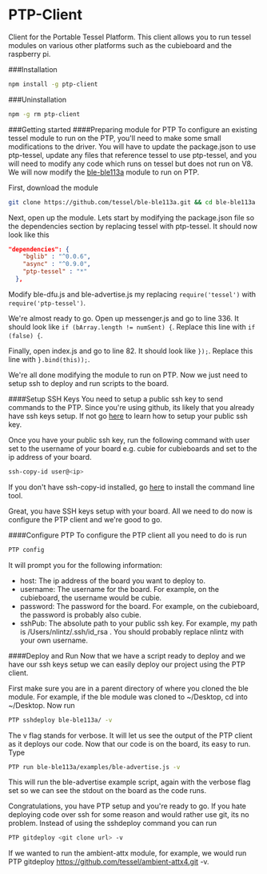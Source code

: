 PTP-Client
==========

Client for the Portable Tessel Platform. This client allows you to run tessel modules on various other platforms such as the cubieboard and the raspberry pi. 

###Installation
```sh
npm install -g ptp-client
```

###Uninstallation
```sh
npm -g rm ptp-client
```

###Getting started
####Preparing module for PTP
To configure an existing tessel module to run on the PTP, you'll need to make some small modifications to the driver. You will have to update the package.json to use ptp-tessel, update any files that reference tessel to use ptp-tessel, and you will need to modify any code which runs on tessel but does not run on V8. We will now modify the [ble-ble113a](https://github.com/tessel/ble-ble113a) module to run on PTP.

First, download the module
```sh
git clone https://github.com/tessel/ble-ble113a.git && cd ble-ble113a
```

Next, open up the module. Lets start by modifying the package.json file so the dependencies section by replacing tessel with ptp-tessel. It should now look like this
```json
"dependencies": {
    "bglib" : "^0.0.6",
    "async" : "^0.9.0",
    "ptp-tessel" : "*"
  },
```

Modify ble-dfu.js and ble-advertise.js my replacing ```require('tessel')``` with ```require('ptp-tessel')```.

We're almost ready to go. Open up messenger.js and go to line 336. It should look like ```if (bArray.length != numSent) {```. Replace this line with ```if (false) {```. 

Finally, open index.js and go to line 82. It should look like ```});```. Replace this line with ```}.bind(this));```.

We're all done modifying the module to run on PTP. Now we just need to setup ssh to deploy and run scripts to the board.

####Setup SSH Keys
You need to setup a public ssh key to send commands to the PTP. Since you're using github, its likely that you already have ssh keys setup. If not go [here](https://www.digitalocean.com/community/tutorials/how-to-set-up-ssh-keys--2) to learn how to setup your public ssh key. 

Once you have your public ssh key, run the following command with user set to the username of your board e.g. cubie for cubieboards and set <ip> to the ip address of your board.

```sh
ssh-copy-id user@<ip>
```

If you don't have ssh-copy-id installed, go [here](https://github.com/beautifulcode/ssh-copy-id-for-OSX) to install the command line tool.

Great, you have SSH keys setup with your board. All we need to do now is configure the PTP client and we're good to go.

####Configure PTP
To configure the PTP client all you need to do is run 
```sh
PTP config
```

It will prompt you for the following information:
* host: The ip address of the board you want to deploy to.
* username: The username for the board. For example, on the cubieboard, the username would be cubie.
* password: The password for the board. For example, on the cubieboard, the password is probably also cubie.
* sshPub: The absolute path to your public ssh key. For example, my path is /Users/nlintz/.ssh/id_rsa . You should probably replace nlintz with your own username.

####Deploy and Run
Now that we have a script ready to deploy and we have our ssh keys setup we can easily deploy our project using the PTP client.

First make sure you are in a parent directory of where you cloned the ble module. For example, if the ble module was cloned to ~/Desktop, cd into ~/Desktop. Now run 
```sh
PTP sshdeploy ble-ble113a/ -v
```
The v flag stands for verbose. It will let us see the output of the PTP client as it deploys our code. Now that our code is on the board, its easy to run. Type
```sh
PTP run ble-ble113a/examples/ble-advertise.js -v
```
This will run the ble-advertise example script, again with the verbose flag set so we can see the stdout on the board as the code runs.

Congratulations, you have PTP setup and you're ready to go. If you hate deploying code over ssh for some reason and would rather use git, its no problem. Instead of using the sshdeploy command you can run

```sh
PTP gitdeploy <git clone url> -v
``` 

If we wanted to run the ambient-attx module, for example, we would run PTP gitdeploy https://github.com/tessel/ambient-attx4.git -v.